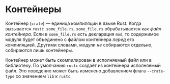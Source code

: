 # Контейнеры

Контейнер (`crate`) — единица компиляции в языке Rust.
Когда вызывается `rustc some_file.rs`, `some_file.rs` обрабатывается как *файл контейнера*.
Если в `some_file.rs` есть декларация `mod`, то содержимое модуля
будет объединено с файлом контейнера *перед* его компиляцией.
Другими словами, модули *не* собираются отдельно, собираются лишь контейнеры.

Контейнер может быть скомпилирован в исполняемый файл или в библиотеку.
По умолчанию `rustc` создаёт из контейнера исполняемый файл.
Это поведение может быть изменено добавлением флага `--crate-type` со значением `lib` к `rustc`.
